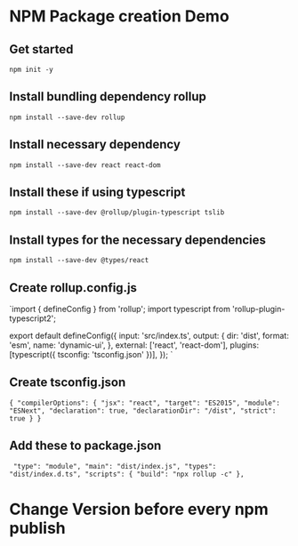 # NPM Package creation Demo

## Get started

`npm init -y`

## Install bundling dependency rollup

`npm install --save-dev rollup`

## Install necessary dependency

`npm install --save-dev react react-dom`

## Install these if using typescript

`npm install --save-dev @rollup/plugin-typescript tslib`

## Install types for the necessary dependencies

`npm install --save-dev @types/react`

## Create rollup.config.js

`import { defineConfig } from 'rollup';
import typescript from 'rollup-plugin-typescript2';

export default defineConfig({
input: 'src/index.ts',
output: {
dir: 'dist',
format: 'esm',
name: 'dynamic-ui',
},
external: ['react', 'react-dom'],
plugins: [typescript({ tsconfig: 'tsconfig.json' })],
});
`

## Create tsconfig.json

`{
"compilerOptions": {
"jsx": "react",
"target": "ES2015",
"module": "ESNext",
"declaration": true,
"declarationDir": "/dist",
"strict": true
}
}
`

## Add these to package.json

`
"type": "module",
"main": "dist/index.js",
"types": "dist/index.d.ts",
"scripts": {
    "build": "npx rollup -c"
},`

# Change Version before every npm publish
